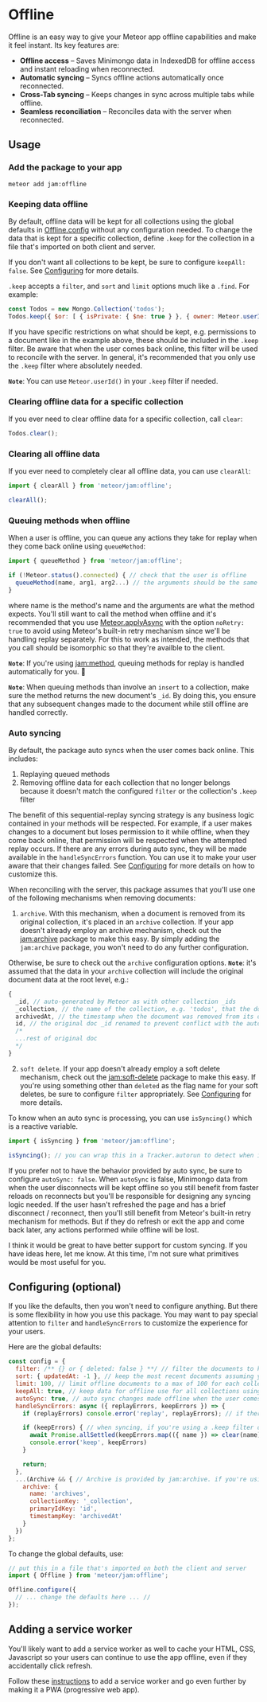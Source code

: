 # Offline

Offline is an easy way to give your Meteor app offline capabilities and make it feel instant. Its key features are:

* **Offline access** – Saves Minimongo data in IndexedDB for offline access and instant reloading when reconnected.
* **Automatic syncing** – Syncs offline actions automatically once reconnected.
* **Cross-Tab syncing** – Keeps changes in sync across multiple tabs while offline.
* **Seamless reconciliation** – Reconciles data with the server when reconnected.

## Usage

### Add the package to your app
`meteor add jam:offline`

### Keeping data offline
By default, offline data will be kept for all collections using the global defaults in [Offline.config](#configuring-optional) without any configuration needed. To change the data that is kept for a specific collection, define `.keep` for the collection in a file that's imported on both client and server.

If you don't want all collections to be kept, be sure to configure `keepAll: false`. See [Configuring](#configuring-optional) for more details.

`.keep` accepts a `filter`, and `sort` and `limit` options much like a `.find`. For example:

```js
const Todos = new Mongo.Collection('todos');
Todos.keep({ $or: [ { isPrivate: { $ne: true } }, { owner: Meteor.userId() } ]}, { limit: 200 }) // this will override any global defaults
```

If you have specific restrictions on what should be kept, e.g. permissions to a document like in the example above, these should be included in the `.keep` filter. Be aware that when the user comes back online, this filter will be used to reconcile with the server. In general, it's recommended that you only use the `.keep` filter where absolutely needed.

**`Note`**: You can use `Meteor.userId()` in your `.keep` filter if needed.

### Clearing offline data for a specific collection
If you ever need to clear offline data for a specific collection, call `clear`:

```js
Todos.clear();
```

### Clearing all offline data
If you ever need to completely clear all offline data, you can use `clearAll`:

```js
import { clearAll } from 'meteor/jam:offline';

clearAll();
```

### Queuing methods when offline
When a user is offline, you can queue any actions they take for replay when they come back online using `queueMethod`:

```js
import { queueMethod } from 'meteor/jam:offline';

if (!Meteor.status().connected) { // check that the user is offline
  queueMethod(name, arg1, arg2...) // the arguments should be the same form that you'd use for Meteor.callAsync
}
```
where name is the method's name and the arguments are what the method expects. You'll still want to call the method when offline and it's recommended that you use [Meteor.applyAsync](https://docs.meteor.com/api/methods.html#Meteor-applyAsync) with the option `noRetry: true` to avoid using Meteor's built-in retry mechanism since we'll be handling replay separately. For this to work as intended, the methods that you call should be isomorphic so that they're availble to the client.

**`Note`**: If you're using [jam:method](https://github.com/jamauro/method), queuing methods for replay is handled automatically for you. 🎉

**`Note`**: When queuing methods than involve an `insert` to a collection, make sure the method returns the new document's `_id`. By doing this, you ensure that any subsequent changes made to the document while still offline are handled correctly.

### Auto syncing
By default, the package auto syncs when the user comes back online. This includes:

1. Replaying queued methods
2. Removing offline data for each collection that no longer belongs because it doesn't match the configured `filter` or the collection's `.keep` filter

The benefit of this sequential-replay syncing strategy is any business logic contained in your methods will be respected. For example, if a user makes changes to a document but loses permission to it while offline, when they come back online, that permission will be respected when the attempted replay occurs. If there are any errors during auto sync, they will be made available in the `handleSyncErrors` function. You can use it to make your user aware that their changes failed. See [Configuring](#configuring-optional) for more details on how to customize this.

When reconciling with the server, this package assumes that you'll use one of the following mechanisms when removing documents:

1. `archive`. With this mechanism, when a document is removed from its original collection, it's placed in an `archive` collection. If your app doesn't already employ an archive mechanism, check out the [jam:archive](https://github.com/jamauro/archive) package to make this easy. By simply adding the `jam:archive` package, you won't need to do any further configuration.

Otherwise, be sure to check out the `archive` configuration options. **`Note`**: it's assumed that the data in your `archive` collection will include the original document data at the root level, e.g.:
```js
{
  _id, // auto-generated by Meteor as with other collection _ids
  _collection, // the name of the collection, e.g. 'todos', that the doc belonged to originally
  archivedAt, // the timestamp when the document was removed from its original collection and inserted into the archive
  id, // the original doc _id renamed to prevent conflict with the auto-generated one above. when restored, it will be renamed back to _id automatically by this package
  /*
  ...rest of original doc
  */
}
```

2. `soft delete`. If your app doesn't already employ a soft delete mechanism, check out the [jam:soft-delete](https://github.com/jamauro/soft-delete) package to make this easy. If you're using something other than `deleted` as the flag name for your soft deletes, be sure to configure `filter` appropriately. See [Configuring](#configuring-optional) for more details.

To know when an auto sync is processing, you can use `isSyncing()` which is a reactive variable.

```js
import { isSyncing } from 'meteor/jam:offline';

isSyncing(); // you can wrap this in a Tracker.autorun to detect when it changes
```

If you prefer not to have the behavior provided by auto sync, be sure to configure `autoSync: false`. When `autoSync` is false, Minimongo data from when the user disconnects will be kept offline so you still benefit from faster reloads on reconnects but you'll be responsible for designing any syncing logic needed. If the user hasn't refreshed the page and has a brief disconnect / reconnect, then you'll still benefit from Meteor's built-in retry mechanism for methods. But if they do refresh or exit the app and come back later, any actions performed while offline will be lost.

I think it would be great to have better support for custom syncing. If you have ideas here, let me know. At this time, I'm not sure what primitives would be most useful for you.

## Configuring (optional)
If you like the defaults, then you won't need to configure anything. But there is some flexibility in how you use this package. You may want to pay special attention to `filter` and `handleSyncErrors` to customize the experience for your users.

Here are the global defaults:
```js
const config = {
  filter: /** {} or { deleted: false } **/ // filter the documents to keep across all collections. if you're not using jam:archive or don't have the archive config below set, it will assume you're using soft deletes.
  sort: { updatedAt: -1 }, // keep the most recent documents assuming you have an updatedAt on each doc. if you're using a different field name for timestamps, you'll want to change this.
  limit: 100, // limit offline documents to a max of 100 for each collection
  keepAll: true, // keep data for offline use for all collections using the global filter, sort, limit. to keep data for only certain collections, set this to false and then use collection.keep() for the collections you want to use offline.
  autoSync: true, // auto sync changes made offline when the user comes back online
  handleSyncErrors: async ({ replayErrors, keepErrors }) => {
    if (replayErrors) console.error('replay', replayErrors); // if there are errors when the Meteor methods are replayed, they will be in array here with the name of the method, the method's args, and the error itself. you can use it to alert your user, logging purposes, etc.

    if (keepErrors) { // when syncing, if you're using a .keep filter or you have a global filter in the config that isn't an empty object, and there are errors reconciling with the server, they will be in an array here with the name of the collection and the error itself. you can customize how you handle these. by default, we clear the offline database for the collection since it could have stale data and reload the page.
      await Promise.allSettled(keepErrors.map(({ name }) => clear(name)));
      console.error('keep', keepErrors)
    }

    return;
  },
  ...(Archive && { // Archive is provided by jam:archive. if you're using a different archive mechanism, you'll need to configure these manually
    archive: {
      name: 'archives',
      collectionKey: '_collection',
      primaryIdKey: 'id',
      timestampKey: 'archivedAt'
    }
  })
};
````

To change the global defaults, use:
```js
// put this in a file that's imported on both the client and server
import { Offline } from 'meteor/jam:offline';

Offline.configure({
  // ... change the defaults here ... //
});
```

## Adding a service worker
You'll likely want to add a service worker as well to cache your HTML, CSS, Javascript so your users can continue to use the app offline, even if they accidentally click refresh.

Follow these [instructions](https://github.com/jamauro/pwa-kit) to add a service worker and go even further by making it a PWA (progressive web app).
